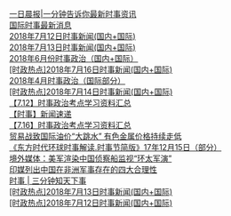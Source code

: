   
[一日晨报|一分钟告诉你最新时事资讯](http://www.dianyue.me/archives/641/t3kv3bq7v5hqcsw2/)  
[国际时事最新消息](http://www.dianyue.me/archives/081/ayfslu3vfqf13ew9/)  
[2018年7月12日时事新闻(国内+国际)](http://www.dianyue.me/archives/675/set26ybh45m9yw5c/)  
[2018年7月13日时事新闻(国内+国际)](http://www.dianyue.me/archives/688/uc7246ctzgwczysv/)  
[2018年6月份时事政治（国内+国际）](http://www.dianyue.me/archives/715/947b310hqtorp6b6/)  
[[时政热点]2018年7月16日时事新闻(国内+国际)](http://www.dianyue.me/archives/349/yw73ab11waqzw1kg/)  
[2018年4月时事政治（国际部分）](http://www.dianyue.me/archives/928/qfpf5byx0k1d4gdf/)  
[[时政热点]2018年7月14日时事新闻(国内+国际)](http://www.dianyue.me/archives/321/0o6y63ecjbafk3sm/)  
[【7.12】时事政治考点学习资料汇总](http://www.dianyue.me/archives/135/mhtroef7vrcm4d7l/)  
[【时事】新闻速递](http://www.dianyue.me/archives/510/xe6v5a3k4gb5wf3k/)  
[【7.16】时事政治考点学习资料汇总](http://www.dianyue.me/archives/144/fiiu18o0e4li4hwr/)  
[贸易战致国际油价“大跳水” 有色金属价格持续走低](http://www.dianyue.me/archives/204/ee7qyoc1yfm3rfpz/)  
[《东方时代环球时事解读.时事节简版》17年12月15日（部分）](http://www.dianyue.me/archives/592/f0quwfolwe55rao5/)  
[境外媒体：美军渲染中国侦察船监视“环太军演”](http://www.dianyue.me/archives/944/xq38x7h4wea83oel/)  
[印媒列出中国在非洲军事存在的四大合理性](http://www.dianyue.me/archives/496/jb4gb5t964vzqtzs/)  
[时事 | 三分钟知天下事](http://www.dianyue.me/archives/369/x47e0kthiwpjq2y7/)  
[[时政热点]2018年7月13日时事新闻(国内+国际)](http://www.dianyue.me/archives/309/1h1lml6ssnxncxof/)  
[[时政热点]2018年7月12日时事新闻(国内+国际)](http://www.dianyue.me/archives/287/k0jn8o6kqqp6trrl/)